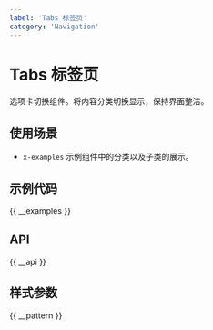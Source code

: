 ```yaml
---
label: 'Tabs 标签页'
category: 'Navigation'
---
```


# Tabs 标签页

选项卡切换组件。将内容分类切换显示，保持界面整洁。

## 使用场景

- `x-examples` 示例组件中的分类以及子类的展示。

## 示例代码

{{ __examples }}

## API

{{ __api }}

## 样式参数

{{ __pattern }}
